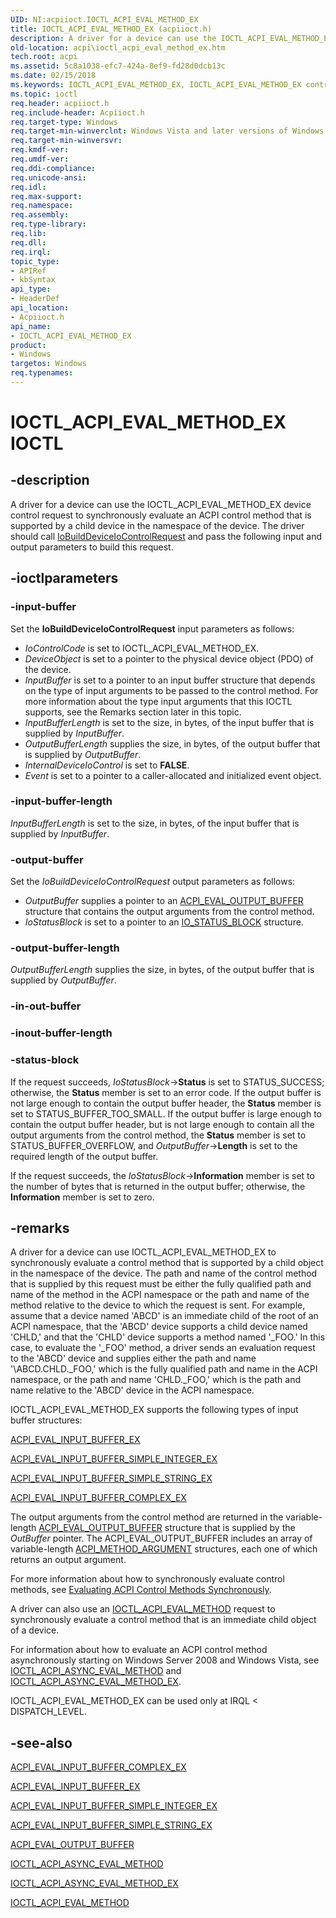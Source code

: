 ```yaml
---
UID: NI:acpiioct.IOCTL_ACPI_EVAL_METHOD_EX
title: IOCTL_ACPI_EVAL_METHOD_EX (acpiioct.h)
description: A driver for a device can use the IOCTL_ACPI_EVAL_METHOD_EX device control request to synchronously evaluate an ACPI control method that is supported by a child device in the namespace of the device.
old-location: acpi\ioctl_acpi_eval_method_ex.htm
tech.root: acpi
ms.assetid: 5c8a1038-efc7-424a-8ef9-fd28d0dcb13c
ms.date: 02/15/2018
ms.keywords: IOCTL_ACPI_EVAL_METHOD_EX, IOCTL_ACPI_EVAL_METHOD_EX control, IOCTL_ACPI_EVAL_METHOD_EX control code [ACPI Devices], acpi-meth-eval-ref_b4baf4b9-b239-4b7e-b171-775b6b59a929.xml, acpi.ioctl_acpi_eval_method_ex, acpiioct/IOCTL_ACPI_EVAL_METHOD_EX
ms.topic: ioctl
req.header: acpiioct.h
req.include-header: Acpiioct.h
req.target-type: Windows
req.target-min-winverclnt: Windows Vista and later versions of Windows.
req.target-min-winversvr: 
req.kmdf-ver: 
req.umdf-ver: 
req.ddi-compliance: 
req.unicode-ansi: 
req.idl: 
req.max-support: 
req.namespace: 
req.assembly: 
req.type-library: 
req.lib: 
req.dll: 
req.irql: 
topic_type:
- APIRef
- kbSyntax
api_type:
- HeaderDef
api_location:
- Acpiioct.h
api_name:
- IOCTL_ACPI_EVAL_METHOD_EX
product:
- Windows
targetos: Windows
req.typenames: 
---
```


# IOCTL_ACPI_EVAL_METHOD_EX IOCTL


## -description


A driver for a device can use the IOCTL_ACPI_EVAL_METHOD_EX device control request to synchronously evaluate an ACPI control method that is supported by a child device in the namespace of the device. The driver should call <a href="https://msdn.microsoft.com/library/windows/hardware/ff548318">IoBuildDeviceIoControlRequest</a> and pass the following input and output parameters to build this request. 


## -ioctlparameters




### -input-buffer

Set the <b>IoBuildDeviceIoControlRequest</b> input parameters as follows:

<ul>
<li>
<i>IoControlCode</i> is set to IOCTL_ACPI_EVAL_METHOD_EX.

</li>
<li>
<i>DeviceObject</i> is set to a pointer to the physical device object (PDO) of the device.

</li>
<li>
<i>InputBuffer</i> is set to a pointer to an input buffer structure that depends on the type of input arguments to be passed to the control method. For more information about the type input arguments that this IOCTL supports, see the Remarks section later in this topic.

</li>
<li>
<i>InputBufferLength</i> is set to the size, in bytes, of the input buffer that is supplied by <i>InputBuffer</i>.

</li>
<li>
<i>OutputBufferLength</i> supplies the size, in bytes, of the output buffer that is supplied by <i>OutputBuffer</i>.

</li>
<li>
<i>InternalDeviceIoControl</i> is set to <b>FALSE</b>.

</li>
<li>
<i>Event</i> is set to a pointer to a caller-allocated and initialized event object.

</li>
</ul>

### -input-buffer-length

<i>InputBufferLength</i> is set to the size, in bytes, of the input buffer that is supplied by <i>InputBuffer</i>.


### -output-buffer

Set the <i>IoBuildDeviceIoControlRequest</i> output parameters as follows:

<ul>
<li>
<i>OutputBuffer</i> supplies a pointer to an <a href="https://msdn.microsoft.com/library/windows/hardware/ff536123">ACPI_EVAL_OUTPUT_BUFFER</a> structure that contains the output arguments from the control method.

</li>
<li>
<i>IoStatusBlock</i> is set to a pointer to an <a href="https://msdn.microsoft.com/library/windows/hardware/ff550671">IO_STATUS_BLOCK</a> structure.

</li>
</ul>

### -output-buffer-length

<i>OutputBufferLength</i> supplies the size, in bytes, of the output buffer that is supplied by <i>OutputBuffer</i>.


### -in-out-buffer








### -inout-buffer-length








### -status-block

If the request succeeds, <i>IoStatusBlock</i>-&gt;<b>Status</b> is set to STATUS_SUCCESS; otherwise, the <b>Status</b> member is set to an error code. If the output buffer is not large enough to contain the output buffer header, the <b>Status</b> member is set to STATUS_BUFFER_TOO_SMALL. If the output buffer is large enough to contain the output buffer header, but is not large enough to contain all the output arguments from the control method, the <b>Status</b> member is set to STATUS_BUFFER_OVERFLOW, and  <i>OutputBuffer</i>-&gt;<b>Length</b> is set to the required length of the output buffer.

If the request succeeds, the <i>IoStatusBlock</i>-&gt;<b>Information</b> member is set to the number of bytes that is returned in the output buffer; otherwise, the <b>Information</b> member is set to zero.


## -remarks



A driver for a device can use IOCTL_ACPI_EVAL_METHOD_EX to synchronously evaluate a control method that is supported by a child object in the namespace of the device. The path and name of the control method that is supplied by this request must be either the fully qualified path and name of the method in the ACPI namespace or the path and name of the method relative to the device to which the request is sent. For example, assume that a device named 'ABCD' is an immediate child of the root of an ACPI namespace, that the 'ABCD' device supports a child device named 'CHLD,' and that the 'CHLD' device supports a method named '_FOO.' In this case, to evaluate the '_FOO' method, a driver sends an evaluation request to the 'ABCD' device and supplies either the path and name '\ABCD.CHLD._FOO,' which is the fully qualified path and name in the ACPI namespace, or the path and name 'CHLD._FOO,' which is the path and name relative to the 'ABCD' device in the ACPI namespace.

IOCTL_ACPI_EVAL_METHOD_EX supports the following types of input buffer structures:


<a href="https://msdn.microsoft.com/library/windows/hardware/ff536118">ACPI_EVAL_INPUT_BUFFER_EX</a>



<a href="https://msdn.microsoft.com/library/windows/hardware/ff536120">ACPI_EVAL_INPUT_BUFFER_SIMPLE_INTEGER_EX</a>



<a href="https://msdn.microsoft.com/library/windows/hardware/ff536122">ACPI_EVAL_INPUT_BUFFER_SIMPLE_STRING_EX</a>



<a href="https://msdn.microsoft.com/library/windows/hardware/ff536117">ACPI_EVAL_INPUT_BUFFER_COMPLEX_EX</a>


The output arguments from the control method are returned in the variable-length <a href="https://msdn.microsoft.com/library/windows/hardware/ff536123">ACPI_EVAL_OUTPUT_BUFFER</a> structure that is supplied by the <i>OutBuffer</i> pointer. The ACPI_EVAL_OUTPUT_BUFFER includes an array of variable-length <a href="https://msdn.microsoft.com/library/windows/hardware/ff536125">ACPI_METHOD_ARGUMENT</a> structures, each one of which returns an output argument.

For more information about how to synchronously evaluate control methods, see <a href="https://msdn.microsoft.com/windows/hardware/drivers/acpi/evaluating-acpi-control-methods-synchronously">Evaluating ACPI Control Methods Synchronously</a>.

A driver can also use an <a href="https://msdn.microsoft.com/library/windows/hardware/ff536148">IOCTL_ACPI_EVAL_METHOD</a> request to synchronously evaluate a control method that is an immediate child object of a device.

For information about how to evaluate an ACPI control method asynchronously starting on Windows Server 2008 and Windows Vista, see <a href="https://msdn.microsoft.com/library/windows/hardware/ff536145">IOCTL_ACPI_ASYNC_EVAL_METHOD</a> and <a href="https://msdn.microsoft.com/library/windows/hardware/ff536146">IOCTL_ACPI_ASYNC_EVAL_METHOD_EX</a>.

IOCTL_ACPI_EVAL_METHOD_EX can be used only at IRQL &lt; DISPATCH_LEVEL.




## -see-also




<a href="https://msdn.microsoft.com/library/windows/hardware/ff536117">ACPI_EVAL_INPUT_BUFFER_COMPLEX_EX</a>



<a href="https://msdn.microsoft.com/library/windows/hardware/ff536118">ACPI_EVAL_INPUT_BUFFER_EX</a>



<a href="https://msdn.microsoft.com/library/windows/hardware/ff536120">ACPI_EVAL_INPUT_BUFFER_SIMPLE_INTEGER_EX</a>



<a href="https://msdn.microsoft.com/library/windows/hardware/ff536122">ACPI_EVAL_INPUT_BUFFER_SIMPLE_STRING_EX</a>



<a href="https://msdn.microsoft.com/library/windows/hardware/ff536123">ACPI_EVAL_OUTPUT_BUFFER</a>



<a href="https://msdn.microsoft.com/library/windows/hardware/ff536145">IOCTL_ACPI_ASYNC_EVAL_METHOD</a>



<a href="https://msdn.microsoft.com/library/windows/hardware/ff536146">IOCTL_ACPI_ASYNC_EVAL_METHOD_EX</a>



<a href="https://msdn.microsoft.com/library/windows/hardware/ff536148">IOCTL_ACPI_EVAL_METHOD</a>
 

 

